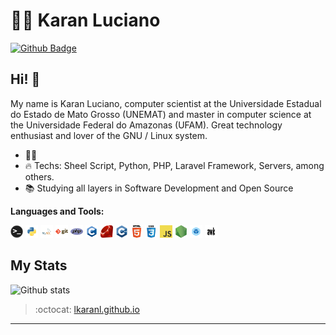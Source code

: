 # :man_technologist: Karan Luciano

[![Github Badge](https://img.shields.io/badge/-Github-000?style=flat-square&logo=Github&logoColor=white&link=https://github.com/lkaranl)](https://github.com/lkaranl)
<!--[![Linkedin Badge](https://img.shields.io/badge/-LinkedIn-blue?style=flat-square&logo=Linkedin&logoColor=white&link=https://www.linkedin.com/in/karan-luciano-silva-2b7598159/)](https://www.linkedin.com/in/karan-luciano-silva-2b7598159/)-->
<!--[![Whatsapp Badge](https://img.shields.io/badge/-Whatsapp-4CA143?style=flat-square&labelColor=4CA143&logo=whatsapp&logoColor=white&link=https://api.whatsapp.com/send?phone=5569992370744&text=Olá!)](https://api.whatsapp.com/send?phone=5569992370744&text=Olá!)-->
<!--[![Gmail Badge](https://img.shields.io/badge/-Gmail-c14438?style=flat-square&logo=Gmail&logoColor=white&link=mailto:karanluciano1@gmail.com)](mailto:karanluciano1@gmail.com)-->

## Hi! 👋

My name is Karan Luciano, computer scientist at the Universidade Estadual do Estado de Mato Grosso (UNEMAT) and master in computer science at the Universidade Federal do Amazonas (UFAM). Great technology enthusiast and lover of the GNU / Linux system.

- :office_worker: 
- :fire: Techs: Sheel Script, Python, PHP, Laravel Framework, Servers, among others.
- :books: Studying all layers in Software Development and Open Source

**Languages and Tools:**

<code><img height="20" src="https://raw.githubusercontent.com/github/explore/80688e429a7d4ef2fca1e82350fe8e3517d3494d/topics/terminal/terminal.png"></code>
<code><img height="20" src="https://raw.githubusercontent.com/github/explore/80688e429a7d4ef2fca1e82350fe8e3517d3494d/topics/python/python.png"></code>
<code><img height="20" src="https://raw.githubusercontent.com/github/explore/80688e429a7d4ef2fca1e82350fe8e3517d3494d/topics/mysql/mysql.png"></code>
<code><img height="20" src="https://raw.githubusercontent.com/github/explore/80688e429a7d4ef2fca1e82350fe8e3517d3494d/topics/git/git.png"></code>
<code><img height="20" src="https://raw.githubusercontent.com/github/explore/80688e429a7d4ef2fca1e82350fe8e3517d3494d/topics/php/php.png"></code>
<code><img height="20" src="https://raw.githubusercontent.com/github/explore/80688e429a7d4ef2fca1e82350fe8e3517d3494d/topics/c/c.png"></code>
<code><img height="20" src="https://raw.githubusercontent.com/github/explore/80688e429a7d4ef2fca1e82350fe8e3517d3494d/topics/ruby/ruby.png"></code>
<code><img height="20" src="https://raw.githubusercontent.com/github/explore/80688e429a7d4ef2fca1e82350fe8e3517d3494d/topics/cpp/cpp.png"></code>
<code><img height="20" src="https://raw.githubusercontent.com/github/explore/80688e429a7d4ef2fca1e82350fe8e3517d3494d/topics/html/html.png"></code>
<code><img height="20" src="https://raw.githubusercontent.com/github/explore/80688e429a7d4ef2fca1e82350fe8e3517d3494d/topics/css/css.png"></code>
<code><img height="20" src="https://raw.githubusercontent.com/github/explore/80688e429a7d4ef2fca1e82350fe8e3517d3494d/topics/javascript/javascript.png"></code>
<code><img height="20" src="https://raw.githubusercontent.com/github/explore/80688e429a7d4ef2fca1e82350fe8e3517d3494d/topics/nodejs/nodejs.png"></code>
<code><img height="20" src="https://raw.githubusercontent.com/github/explore/80688e429a7d4ef2fca1e82350fe8e3517d3494d/topics/webpack/webpack.png"></code>
<code><img height="20" src="https://raw.githubusercontent.com/lkaranl/lKaranl/master/awk.png"></code>

## My Stats

![Github stats](https://github-readme-stats.vercel.app/api?username=lkaranl&show_icons=true&hide_border=false)

> :octocat: [lkaranl.github.io](https://lkaranl.github.io)

---
